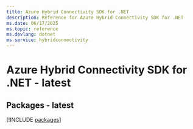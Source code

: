 ```yaml
---
title: Azure Hybrid Connectivity SDK for .NET
description: Reference for Azure Hybrid Connectivity SDK for .NET
ms.date: 06/17/2025
ms.topic: reference
ms.devlang: dotnet
ms.service: hybridconnectivity
---
```

# Azure Hybrid Connectivity SDK for .NET - latest
## Packages - latest
[!INCLUDE [packages](hybrid-connectivity-index.md)]